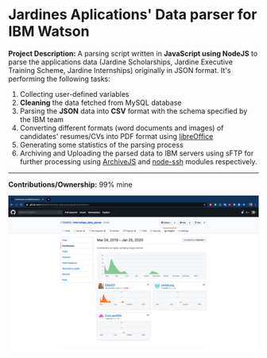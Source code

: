 # Jardines Aplications' Data parser for IBM Watson

**Project Description:** A parsing script written in **JavaScript using NodeJS** to parse the applications data (Jardine Scholarships, Jardine Executive Training Scheme, Jardine Internships) originally in JSON format. It's performing the following tasks:

1. Collecting user-defined variables
2. **Cleaning** the data fetched from MySQL database
3. Parsing the **JSON** data into **CSV** format with the schema specified by the IBM team
4. Converting different formats (word documents and images) of candidates' resumes/CVs into PDF format using [libreOffice](https://www.libreoffice.org/)
5. Generating some statistics of the parsing process
6. Archiving and Uploading the parsed data to IBM servers using sFTP for further processing using [ArchiveJS](https://www.archiverjs.com/archiver) and [node-ssh](https://www.npmjs.com/package/node-ssh) modules respectively.

---

**Contributions/Ownership:** 99% mine

![Screen Capture](https://github.com/Ebbi53/past_projects_demos/blob/master/5.%20Applications'%20Data%20Parser/Screenshot%202020-01-25%20at%201.50.29%20AM.png)
